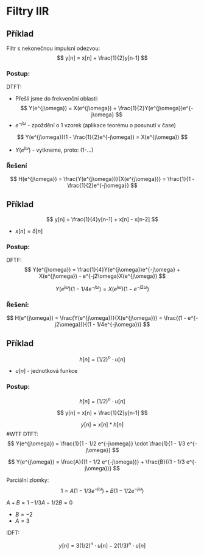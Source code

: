 # Filtry IIR
## Příklad
Filtr s nekonečnou impulsní odezvou:
$$
y[n] = x[n] + \frac{1}{2}y[n-1]
$$

### Postup:
DTFT:
- Přešli jsme do frekvenční oblasti:
$$
Y(e^{j\omega}) = X(e^{j\omega}) + \frac{1}{2}Y(e^{j\omega})e^{-j\omega}
$$
- $e^{-j\omega}$ - zpoždění o 1 vzorek (aplikace teorému o posunutí v čase)

$$
Y(e^{j\omega})(1 - \frac{1}{2}e^{-j\omega}) = X(e^{j\omega})
$$
- $Y(e^{j\omega})$ - vytkneme, proto: (1-...)
### Řešení
$$
H(e^{j\omega}) = \frac{Y(e^{j\omega})}{X(e^{j\omega})} = \frac{1}{1 - \frac{1}{2}e^{-j\omega}}
$$

## Příklad 

$$
y[n] = \frac{1}{4}y[n-1] + x[n] - x[n-2]
$$
- $x[n] = \delta[n]$

### Postup:
DFTF:
$$
Y(e^{j\omega}) = \frac{1}{4}Y(e^{j\omega})e^{-j\omega} + X(e^{j\omega}) - e^{-j2\omega}X(e^{j\omega})
$$

$$
Y(e^{j\omega})(1 - 1/4e^{-j\omega}) = X(e^{j\omega})(1 - e^{-j2\omega})
$$

### Řešení:
$$
H(e^{j\omega}) = \frac{Y(e^{j\omega})}{X(e^{j\omega})} = \frac{(1 - e^{-j2\omega})}{(1 - 1/4e^{-j\omega})}
$$
## Příklad

$$
h[n] = (1/2)^n \cdot u[n]
$$

- $u[n]$ - jednotková funkce
### Postup:
$$
h[n] = (1/2)^n \cdot u[n]
$$

$$
y[n] = x[n] + \frac{1}{2}y[n-1]
$$

$$
y[n] = x[n] * h[n]
$$
#WTF
DTFT:
$$
Y(e^{j\omega}) = \frac{1}{1 - 1/2 e^{-j\omega}} \cdot \frac{1}{1 - 1/3 e^{-j\omega}}
$$
 
$$
Y(e^{j\omega}) = \frac{A}{(1 - 1/2 e^{-j\omega})} + \frac{B}{(1 - 1/3 e^{-j\omega})}
$$
 
Parciální zlomky:
$$
1 = A(1 - 1/3 e^{-j\omega}) + B(1 - 1/2 e^{-j\omega})
$$

$A + B = 1$
$-1/3A - 1/2B = 0$

- $B = -2$
- $A = 3$  

IDFT:

$$
y[n] = 3 (1/2)^n \cdot u[n] - 2 (1/3)^n \cdot u[n]
$$